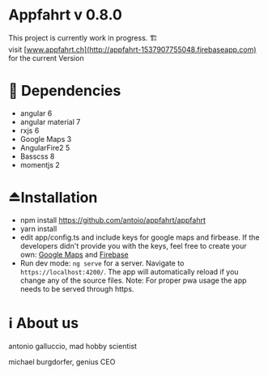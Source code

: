 # Appfahrt v 0.8.0

This project is currently work in progress. 🏗  
visit [www.appfahrt.ch](http://appfahrt-1537907755048.firebaseapp.com) for the current Version

# 🔁 Dependencies

- angular 6
- angular material 7
- rxjs 6
- Google Maps 3
- AngularFire2 5
- Basscss 8
- momentjs 2


# ⏏️Installation

- npm install https://github.com/antoio/appfahrt/appfahrt
- yarn install
- edit app/config.ts and include keys for google maps and firbease. If the developers didn't provide you with the keys, feel free to create your own: [Google Maps](https://console.cloud.google.com/google/maps-apis) and [Firebase](http://console.firebase.google.com/)
- Run dev mode: `ng serve` for a server. Navigate to `https://localhost:4200/`. The app will automatically reload if you change any of the source files. Note: For proper pwa usage the app needs to be served through https.

# ℹ About us

antonio galluccio, mad hobby scientist

michael burgdorfer, genius CEO

